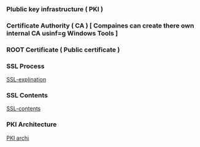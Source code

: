 ### Plublic key infrastructure ( PKI )
### Certificate Authority ( CA ) [ Compaines can create there own internal CA usinf=g Windows Tools ]
### ROOT Certificate ( Public certificate )

### SSL Process
[SSL-explination](https://github.com/kraunikumar/docs/blob/master/SSL/SSL-explination.PNG)

### SSL Contents
[SSL-contents](https://github.com/kraunikumar/docs/blob/master/SSL/SSL-FOrmat.PNG)

### PKI Architecture
[PKI archi](https://github.com/kraunikumar/docs/blob/master/SSL/PKI.PNG)
